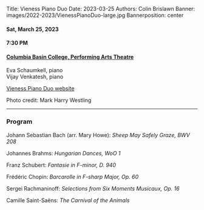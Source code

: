 Title: Vieness Piano Duo
Date: 2023-03-25
Authors: Colin Brislawn
Banner: images/2022-2023/VienessPianoDuo-large.jpg
Bannerposition: center

#### Sat, March 25, 2023

#### 7:30 PM

#### [Columbia Basin College, Performing Arts Theatre](https://goo.gl/maps/kNZ4DFSqJUNVorCE6)

Eva Schaumkell, piano <br/>
Vijay Venkatesh, piano

[Vieness Piano Duo website](https://www.vienesspianoduo.com)

Photo credit: Mark Harry Westling

---

### Program


Johann Sebastian Bach (arr. Mary Howe): *Sheep May Safely Graze, BWV 208*

Johannes Brahms: *Hungarian Dances, WoO 1*

Franz Schubert: *Fantasie in F-minor, D. 940*

Frédéric Chopin: *Barcarolle in F-sharp Major, Op. 60*

Sergei Rachmaninoff: *Selections from Six Moments Musicaux, Op. 16*

Camille Saint-Saëns: *The Carnival of the Animals*

<!--
---

### Performer Biographies

[Axiom Brass bios (Word Document)]({attach}/2022-2023/Axiom bios.docx)

-->
